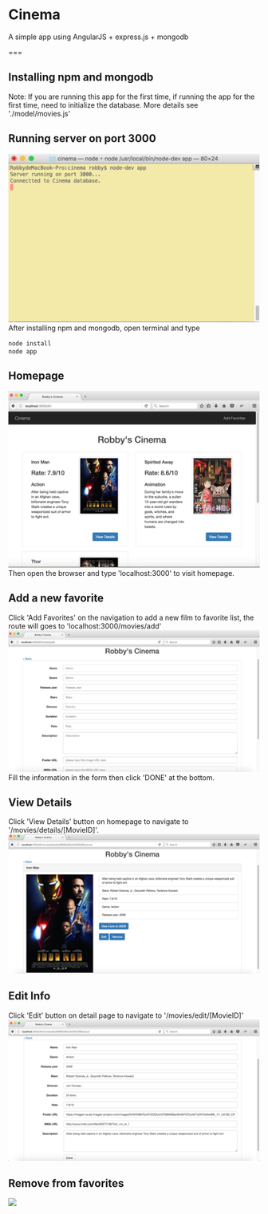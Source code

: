 # Cinema
A simple app using AngularJS + express.js + mongodb

===

## Installing npm and mongodb
Note: If you are running this app for the first time, if running the app for the first time, need to initialize the database. 
More details see './model/movies.js'
## Running server on port 3000
![](./img/server.png)
After installing npm and mongodb, open terminal and type
```
node install
node app
```
## Homepage
![](./img/homepage.png)
Then open the browser and type 'localhost:3000' to visit homepage.

## Add a new favorite
Click 'Add Favorites' on the navigation to add a new film to favorite list, the route will goes to 'localhost:3000/movies/add'
![](./img/add.png)
Fill the information in the form then click 'DONE' at the bottom.

## View Details
Click 'View Details' button on homepage to navigate to '/movies/details/[MovieID]'.
![](./img/detail.png)

## Edit Info
Click 'Edit' button on detail page to navigate to '/movies/edit/[MovieID]'
![](./img/edit.png)

## Remove from favorites
![](./img/delete.png)
